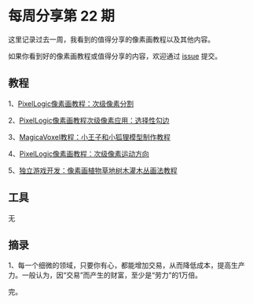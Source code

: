 # 每周分享第 22 期

这里记录过去一周，我看到的值得分享的像素画教程以及其他内容。

如果你看到好的像素画教程或值得分享的内容，欢迎通过 [issue](https://github.com/pixel32/Weekly_PixelartTutorials/issues) 提交。

## 教程
1、[PixelLogic像素画教程：次级像素分割](http://mp.weixin.qq.com/s?__biz=MjM5MTYxNTcwMQ==&mid=2650554182&idx=1&sn=4d4289b6ed881334315d7c8661c0b23d&chksm=beba40fc89cdc9eaf5ab0f5e6f5bda41f5f77108c8e91d85b645f72e191f4d48845ced1195a5#rd)

2、[PixelLogic像素画教程次级像素应用：选择性勾边](http://mp.weixin.qq.com/s?__biz=MjM5MTYxNTcwMQ==&mid=2650554237&idx=1&sn=d5b2071f70e608ee36b8dc33c8505f5f&chksm=beba40c789cdc9d171ff308dba5ede41c1ed73f33138a7a55d44f4173332a1714c393b2d3f7d#rd)

3、[MagicaVoxel教程：小王子和小狐狸模型制作教程](http://mp.weixin.qq.com/s?__biz=MjM5MTYxNTcwMQ==&mid=2650554271&idx=1&sn=3ce75114836d05f72937d09f1345422d&chksm=beba402589cdc9337753d92df370f5163df531a3efcc7c1bc8b3dc4186351f0489fd21d3ef8e#rd)

4、[PixelLogic像素画教程：次级像素运动方向](http://mp.weixin.qq.com/s?__biz=MjM5MTYxNTcwMQ==&mid=2650554309&idx=1&sn=b7d66be9e3ebbfa05c4a7f9926ea7dae&chksm=beba407f89cdc96990daa422c47fd010f548043e8109e6f22082fe81421001de06f95a92faa1#rd)

5、[独立游戏开发：像素画植物草地树木灌木丛画法教程](http://mp.weixin.qq.com/s?__biz=MjM5MTYxNTcwMQ==&mid=2650554340&idx=1&sn=0bcea9872b1a12c81cdd95a414eced17&chksm=beba405e89cdc948530a122c9d7ad05110b5f9d0d58db7ca57879a1252c84eddd9e3b7090b0c#rd)

## 工具
无

## 摘录
1、每一个细微的领域，只要你有心，都能增加交易，从而降低成本，提高生产力。一般认为，因“交易”而产生的财富，至少是“劳力”的1万倍。


完。